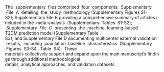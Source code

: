 The  supplementary  files comprised  four  components:  Supplementary  File  A  detailing  the  study  methodology (Supplementary Figures S1-S2); Supplementary File B providing a comprehensive summary of articles included in the  meta-analysis  (Supplementary  Tables  S1-S2);  Supplementary  File  C  presenting  the  machine  learning-based T2DM prediction model (Supplementary Table S3); and Supplementary File D documenting multicenter external validation  results,  including  population  baseline  characteristics  (Supplementary  Figures  S3-S4,  Table  S4).  These materials collectively support and expand upon the main manuscript’s findings through additional methodological details, analytical approaches, and validation datasets.

